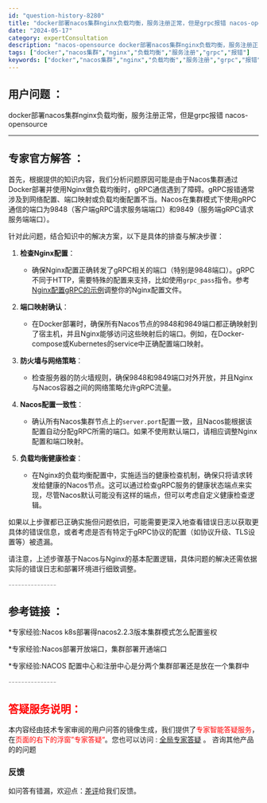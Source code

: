 ```yaml
---
id: "question-history-8280"
title: "docker部署nacos集群nginx负载均衡，服务注册正常，但是grpc报错 nacos-opensource"
date: "2024-05-17"
category: expertConsultation
description: "nacos-opensource docker部署nacos集群nginx负载均衡，服务注册正常，但是grpc报错"
tags: ["docker","nacos集群","nginx","负载均衡","服务注册","grpc","报错"]
keywords: ["docker","nacos集群","nginx","负载均衡","服务注册","grpc","报错"]
---
```


## 用户问题 ： 
 docker部署nacos集群nginx负载均衡，服务注册正常，但是grpc报错 nacos-opensource 

---------------
## 专家官方解答 ：

首先，根据提供的知识内容，我们分析问题原因可能是由于Nacos集群通过Docker部署并使用Nginx做负载均衡时，gRPC通信遇到了障碍。gRPC报错通常涉及到网络配置、端口映射或负载均衡配置不当。Nacos在集群模式下使用gRPC通信的端口为9848（客户端gRPC请求服务端端口）和9849（服务端gRPC请求服务端端口）。

针对此问题，结合知识中的解决方案，以下是具体的排查与解决步骤：

1. **检查Nginx配置**：
   - 确保Nginx配置正确转发了gRPC相关的端口（特别是9848端口）。gRPC不同于HTTP，需要特殊的配置来支持，比如使用`grpc_pass`指令。参考[Nginx配置gRPC的示例](https://www.nginx.com/blog/nginx-grpc/)调整你的Nginx配置文件。

2. **端口映射确认**：
   - 在Docker部署时，确保所有Nacos节点的9848和9849端口都正确映射到了宿主机，并且Nginx能够访问这些映射后的端口。例如，在Docker-compose或Kubernetes的service中正确配置端口映射。

3. **防火墙与网络策略**：
   - 检查服务器的防火墙规则，确保9848和9849端口对外开放，并且Nginx与Nacos容器之间的网络策略允许gRPC流量。

4. **Nacos配置一致性**：
   - 确认所有Nacos集群节点上的`server.port`配置一致，且Nacos能根据该配置自动分配gRPC所需的端口。如果不使用默认端口，请相应调整Nginx配置和端口映射。

5. **负载均衡健康检查**：
   - 在Nginx的负载均衡配置中，实施适当的健康检查机制，确保只将请求转发给健康的Nacos节点。这可以通过检查gRPC服务的健康状态端点来实现，尽管Nacos默认可能没有这样的端点，但可以考虑自定义健康检查逻辑。

如果以上步骤都已正确实施但问题依旧，可能需要更深入地查看错误日志以获取更具体的错误信息，或者考虑是否有特定于gRPC协议的配置（如协议升级、TLS设置等）被遗漏。

请注意，上述步骤基于Nacos与Nginx的基本配置逻辑，具体问题的解决还需依据实际的错误日志和部署环境进行细致调整。


<font color="#949494">---------------</font> 


## 参考链接 ：

*专家经验:Nacos k8s部署得nacos2.2.3版本集群模式怎么配置鉴权 
 
 *专家经验:Nacos部署开放端口，集群部署开通端口 
 
 *专家经验:NACOS 配置中心和注册中心是分两个集群部署还是放在一个集群中 


 <font color="#949494">---------------</font> 
 


## <font color="#FF0000">答疑服务说明：</font> 

本内容经由技术专家审阅的用户问答的镜像生成，我们提供了<font color="#FF0000">专家智能答疑服务</font>，在<font color="#FF0000">页面的右下的浮窗”专家答疑“</font>。您也可以访问 : [全局专家答疑](https://opensource.alibaba.com/chatBot) 。 咨询其他产品的的问题

### 反馈
如问答有错漏，欢迎点：[差评](https://ai.nacos.io/user/feedbackByEnhancerGradePOJOID?enhancerGradePOJOId=13626)给我们反馈。
